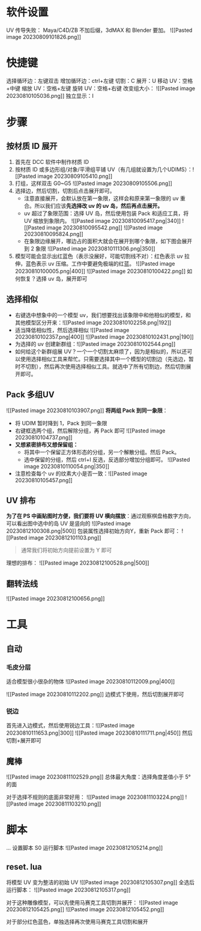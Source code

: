 # 软件设置
UV 传导失败：
Maya/C4D/ZB 不加后缀，3dMAX 和 Blender 要加。
![[Pasted image 20230809101826.png]]
# 快捷键
选择循环边：左键双击
增加循环边：ctrl+左键
切割：C
展开：U
移动 UV：空格+中键
缩放 UV：空格+左键
旋转 UV：空格+右键
改变组大小： ![[Pasted image 20230810105036.png]] 
独立显示：I
# 步骤
## 按材质 ID 展开
1. 首先在 DCC 软件中制作材质 ID
2. 按材质 ID 或多边形组/对象/平滑组平铺 UV（有几组就设置为几个UDIMS）：![[Pasted image 20230809105410.png]]
3. 打组，这样双击 G0~G5 ![[Pasted image 20230809105506.png]]
4.  选择边，然后切割，切割后点击展开即可。
    - 注意直接展开，会默认放在第一象限，这样会和原来第一象限的 uv 重合。所以我们应该**先选择改 uv 的 uv 岛，然后再点击展开。**
    - uv 超过了象限范围：选择 UV 岛，然后使用包装 Pack 和适应工具，将 UV 缩放到象限内。 ![[Pasted image 20230810095417.png|340]] ![[Pasted image 20230810095542.png]] ![[Pasted image 20230810095824.png]]
    - 在象限边缘展开，哪边占的面积大就会在展开到哪个象限，如下图会展开到 2 象限 ![[Pasted image 20230810111306.png|350]]
5. 模型可能会显示出红蓝色（表示没展好，可能切割线不对）：红色表示 uv 拉伸，蓝色表示 uv 压缩。工作中要避免极端的红蓝。 ![[Pasted image 20230810100005.png|400]] ![[Pasted image 20230810100422.png]] 如何恢复？选择 uv 岛，展开即可
## 选择相似
- 右键选中想象中的一个模型 uv，我们想要找出该象限中和他相似的模型，和其他模型区分开来：![[Pasted image 20230810102258.png|192]]
- 适当降低相似性，然后选择相似 ![[Pasted image 20230810102357.png|400]] ![[Pasted image 20230810102431.png|190]]
- 为选择的 uv 创建新群组：![[Pasted image 20230810102544.png]]
- 如何给这个新群组展 UV？一个一个切割太麻烦了，因为是相似的，所以还可以使用选择相似工具来帮忙。只需要选择其中一个模型的切割边（先选边，暂时不切割），然后再次使用选择相似工具。就选中了所有切割边，然后切割展开即可。

## Pack 多组UV

![[Pasted image 20230810103907.png]]
**将两组 Pack 到同一象限**：
- 将 UDIM 暂时降到 1，Pack 到同一象限
- 右键框选两个组，然后解除分组，再 Pack 即可 ![[Pasted image 20230810104737.png]]
- **又想紧密排布又想保留组：**
    - 将其中一个保留正方体形态的分组，另一个解散分组。然后 Pack。
    - 选中保留的分组，然后 ctrl+I 反选，反选部分增加分组即可。 ![[Pasted image 20230810110054.png|350]]
- 注意检查每个 uv 的纹素大小是否一致：![[Pasted image 20230810105457.png]]

## UV 排布
**为了在 PS 中画贴图时方便，我们要将 UV 横向摆放**：通过观察棋盘格数字方向，可以看出图中选中的岛 UV 是竖向的
![[Pasted image 20230812100308.png|500]]
包装属性选择初始方向Y，重新 Pack 即可：
![[Pasted image 20230812101103.png]]
>通常我们将初始方向提前设置为 Y 即可


理想的排布：
![[Pasted image 20230812100528.png|500]]
## 翻转法线
![[Pasted image 20230812100656.png]]
# 工具
## 自动
### 毛皮分层
适合模型很小很杂的物体
![[Pasted image 20230810112009.png|400]]

![[Pasted image 20230810112202.png]]
边模式下使用，然后切割展开即可

### 锐边
首先进入边模式，然后使用锐边工具：![[Pasted image 20230810111653.png|300]] ![[Pasted image 20230810111711.png|450]]
然后切割+展开即可

## 魔棒
![[Pasted image 20230811102529.png]]
总体最大角度：选择角度差值小于 5°的面

对于选择不规则的底面非常好用：
![[Pasted image 20230811103224.png]]
![[Pasted image 20230811103210.png]]

# 脚本
... 设置脚本
S0 运行脚本
![[Pasted image 20230812105214.png]]
## reset. lua
将模型 UV 变为整洁的初始 UV
![[Pasted image 20230812105307.png]]
全选后运行脚本：
![[Pasted image 20230812105317.png]]

对于这种雕像模型，可以先使用马赛克工具切割并展开： ![[Pasted image 20230812105425.png]]
![[Pasted image 20230812105452.png]]

对于部分红色蓝色，单独选择再次使用马赛克工具切割和展开